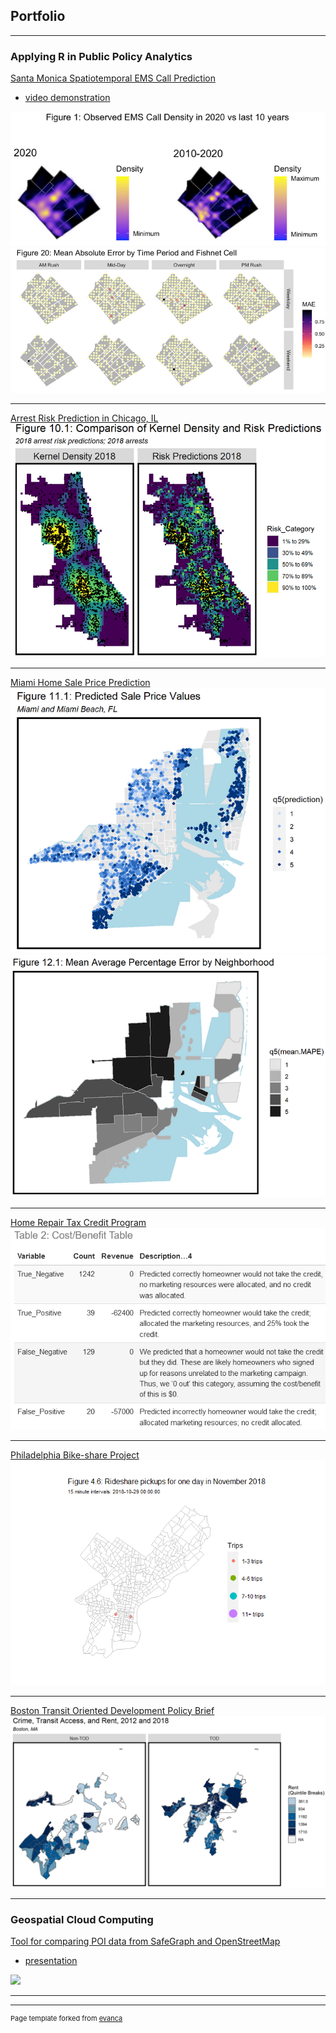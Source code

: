 ## Portfolio

---

### Applying R in Public Policy Analytics

[Santa Monica Spatiotemporal EMS Call Prediction](/project_markdowns/Siren-EMS-Demand-Prediction.html)
- [video demonstration](https://youtu.be/RZF3mLuHx_w)    
<img src="images/ems1.jpg?raw=true"/>  
<img src="images/ems2.jpg?raw=true"/>  


---
[Arrest Risk Prediction in Chicago, IL](/project_markdowns/Predictive-Policing.html)   
<img src="images/pre1.jpg?raw=true"/>  


---
[Miami Home Sale Price Prediction](/project_markdowns/Miami-Prediction-Oct-12.html)   
<img src="images/miami1.jpg?raw=true"/>   
<img src="images/miami2.jpg?raw=true"/>   


---
[Home Repair Tax Credit Program](/project_markdowns/Home-repair-tax-credits.html)   
<img src="images/repair.jpg?raw=true"/>   


---
[Philadelphia Bike-share Project](/project_markdowns/bikeshare_BingchuChen.html)   
<img src="project_markdowns/bikeshare_BingchuChen_files/figure-html/animate-1.gif?raw=true"/>  

---    
[Boston Transit Oriented Development Policy Brief](/project_markdowns/boston_tod_policy.html)      
<img src="images/tod.jpg?raw=true"/>   


---

### Geospatial Cloud Computing

[Tool for comparing POI data from SafeGraph and OpenStreetMap](https://github.com/BCCghspace/BingchuChen-EugeneChong-project)   
- [presentation](/presentation/MUSA_509_Final_Project.pdf)    
<img src="images/website.gif?raw=true"/>   

---



---
<p style="font-size:11px">Page template forked from <a href="https://github.com/evanca/quick-portfolio">evanca</a></p>
<!-- Remove above link if you don't want to attibute -->
